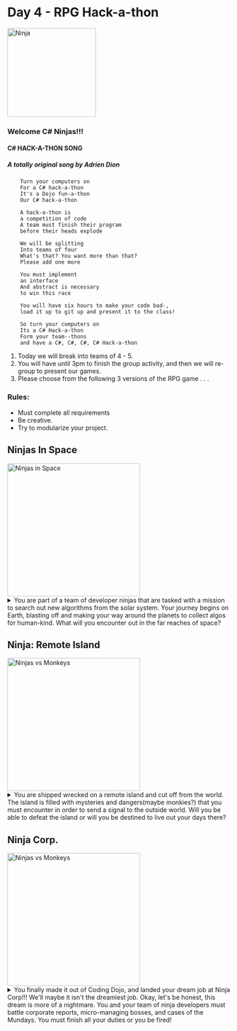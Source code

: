 # Day 4 - RPG Hack-a-thon

<img src="https://mrcoderdojo.org/dojo/wp-content/uploads/2018/11/ninja.jpg" alt="Ninja" width="200px" />

### Welcome C# Ninjas!!!

#### C# HACK-A-THON SONG
##### A totally original song by Adrien Dion
```
    Turn your computers on
    For a C# hack-a-thon
    It's a Dojo fun-a-thon
    Our C# hack-a-thon

    A hack-a-thon is
    a competition of code
    A team must finish their program
    before their heads explode

    We will be splitting
    Into teams of four
    What's that? You want more than that?
    Please add one more

    You must implement
    an interface
    And abstract is necessary
    to win this race

    You will have six hours to make your code bad-,
    load it up to git up and present it to the class!

    So turn your computers on
    Its a C# Hack-a-thon
    Form your team--thons
    and have a C#, C#, C#, C# Hack-a-thon

```

1. Today we will break into teams of 4 - 5.<br>
2. You will have until 3pm to finish the group activity, and then we will re-group to present our games.
3. Please choose from the following 3 versions of the RPG game . . . 


### Rules:
<ul>
    <li>Must complete all requirements</li>
    <li>Be creative.</li>
    <li>Try to modularize your project.</li>
</ul>


## Ninjas In Space
<img src="https://vectr.com/adion81/gDcNa2jhl.svg?width=680.46&height=223.55&select=gDcNa2jhlpage0" alt="Ninjas in Space" width="300px" >


<details>
    <summary>You are part of a team of developer ninjas that are tasked with a mission to search out new algorithms from the solar system.  Your journey begins on Earth, blasting off and making your way around the planets to collect algos for human-kind.  What will you encounter out in the far reaches of space?</summary>
    Requirements:
    <ul>
        <li>Must implement abstract classes and at least 1 interface</li>
        <li>Must impelement 3 different levels of Heros, and Enemies</li>
        <li>Create a text based narrative around the theme.</li>
        <li>Allow the player to make choices about the encounters</li>
    </ul>
    [Repo Link](https://github.com/adion81/cSharp-ninjasInSpace)

</details>


## Ninja: Remote Island
<img src="https://vectr.com/adion81/aheA3tiun.svg?width=680.46&height=223.55&select=aheA3tiunpage0" alt="Ninjas vs Monkeys" width="300px">

<details>
    <summary>You are shipped wrecked on a remote island and cut off from the world.  The island is filled with mysteries and dangers(maybe monkies?) that you must encounter in order to send a signal to the outside world.  Will you be able to defeat the island or will you be destined to live out your days there?</summary>
    Requirements:
    <ul>
        <li>Must implement abstract classes and at least 1 interface</li>
        <li>Must impelement 3 different child classes of Heros, and Enemies</li>
        <li>Create a text based narrative around the theme.</li>
        <li>Allow the player to make choices about the encounters</li>
    </ul>
    [Repo Link](https://github.com/adion81/cSharp-NinjaRemoteIsland)

</details>

## Ninja Corp.
<img src="https://vectr.com/adion81/ffuiRnLWA.svg?width=680.46&height=223.55&select=ffuiRnLWApage0" alt="Ninjas vs Monkeys" width="300px">

<details>
    <summary>You finally made it out of Coding Dojo, and landed your dream job at Ninja Corp!!!  We'll maybe it isn't the dreamiest job.  Okay, let's be honest, this dream is more of a nightmare.  You and your team of ninja developers must battle corporate reports, micro-managing bosses, and cases of the Mundays.  You must finish all your duties or you be fired!</summary>
    Requirements:
    <ul>
        <li>Must implement abstract classes and at least 1 interface</li>
        <li>Must impelement 3 different levels of Heros, and Enemies</li>
        <li>Create a text based narrative around the theme.</li>
        <li>Allow the player to make choices about the encounters</li>
    </ul>
    [Repo Link](https://github.com/adion81/cSharp-NinjaRemoteIsland)
</details>